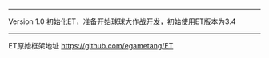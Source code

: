 -----------------------------------------------
Version  1.0
初始化ET，准备开始球球大作战开发，初始使用ET版本为3.4

-----------------------------------------------
ET原始框架地址 https://github.com/egametang/ET